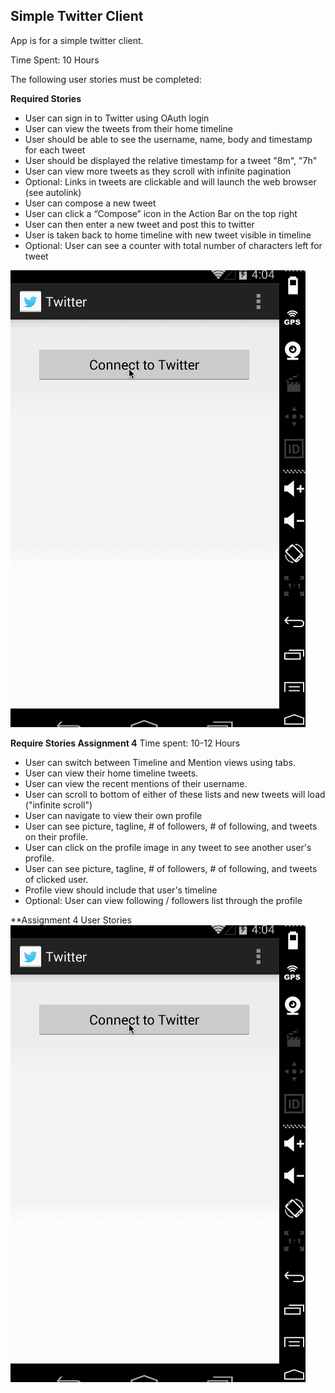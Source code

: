 ## Simple Twitter Client 

App is for a simple twitter client. 

Time Spent: 10 Hours

The following user stories must be completed:

**Required Stories**

* User can sign in to Twitter using OAuth login
* User can view the tweets from their home timeline
* User should be able to see the username, name, body and timestamp for each tweet
* User should be displayed the relative timestamp for a tweet "8m", "7h"
* User can view more tweets as they scroll with infinite pagination
* Optional: Links in tweets are clickable and will launch the web browser (see autolink)
* User can compose a new tweet
* User can click a “Compose” icon in the Action Bar on the top right
* User can then enter a new tweet and post this to twitter
* User is taken back to home timeline with new tweet visible in timeline
* Optional: User can see a counter with total number of characters left for tweet

![App Gif](twitter.gif)


**Require Stories Assignment 4**
Time spent: 10-12 Hours

* User can switch between Timeline and Mention views using tabs.
* User can view their home timeline tweets.
* User can view the recent mentions of their username.
* User can scroll to bottom of either of these lists and new tweets will load ("infinite scroll")
* User can navigate to view their own profile
* User can see picture, tagline, # of followers, # of following, and tweets on their profile.
* User can click on the profile image in any tweet to see another user's profile.
* User can see picture, tagline, # of followers, # of following, and tweets of clicked user.
* Profile view should include that user's timeline
* Optional: User can view following / followers list through the profile



**Assignment 4 User Stories
![App Gif](twitter.gif)
 
